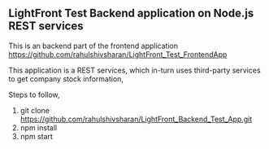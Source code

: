 ## LightFront Test Backend application on Node.js REST services

This is an backend part of the frontend application https://github.com/rahulshivsharan/LightFront_Test_FrontendApp

This application is a REST services, which in-turn uses third-party services to get company stock information,

Steps to follow,
1. git clone https://github.com/rahulshivsharan/LightFront_Backend_Test_App.git
2. npm install
3. npm start